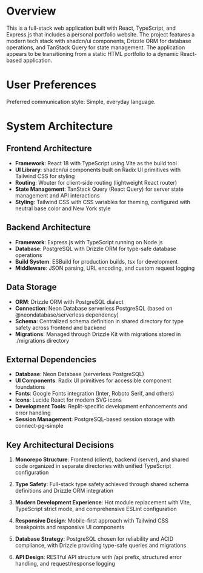 # Overview

This is a full-stack web application built with React, TypeScript, and Express.js that includes a personal portfolio website. The project features a modern tech stack with shadcn/ui components, Drizzle ORM for database operations, and TanStack Query for state management. The application appears to be transitioning from a static HTML portfolio to a dynamic React-based application.

# User Preferences

Preferred communication style: Simple, everyday language.

# System Architecture

## Frontend Architecture
- **Framework**: React 18 with TypeScript using Vite as the build tool
- **UI Library**: shadcn/ui components built on Radix UI primitives with Tailwind CSS for styling
- **Routing**: Wouter for client-side routing (lightweight React router)
- **State Management**: TanStack Query (React Query) for server state management and API interactions
- **Styling**: Tailwind CSS with CSS variables for theming, configured with neutral base color and New York style

## Backend Architecture
- **Framework**: Express.js with TypeScript running on Node.js
- **Database**: PostgreSQL with Drizzle ORM for type-safe database operations
- **Build System**: ESBuild for production builds, tsx for development
- **Middleware**: JSON parsing, URL encoding, and custom request logging

## Data Storage
- **ORM**: Drizzle ORM with PostgreSQL dialect
- **Connection**: Neon Database serverless PostgreSQL (based on @neondatabase/serverless dependency)
- **Schema**: Centralized schema definition in shared directory for type safety across frontend and backend
- **Migrations**: Managed through Drizzle Kit with migrations stored in ./migrations directory

## External Dependencies
- **Database**: Neon Database (serverless PostgreSQL)
- **UI Components**: Radix UI primitives for accessible component foundations
- **Fonts**: Google Fonts integration (Inter, Roboto Serif, and others)
- **Icons**: Lucide React for modern SVG icons
- **Development Tools**: Replit-specific development enhancements and error handling
- **Session Management**: PostgreSQL-based session storage with connect-pg-simple

## Key Architectural Decisions

1. **Monorepo Structure**: Frontend (client), backend (server), and shared code organized in separate directories with unified TypeScript configuration

2. **Type Safety**: Full-stack type safety achieved through shared schema definitions and Drizzle ORM integration

3. **Modern Development Experience**: Hot module replacement with Vite, TypeScript strict mode, and comprehensive ESLint configuration

4. **Responsive Design**: Mobile-first approach with Tailwind CSS breakpoints and responsive UI components

5. **Database Strategy**: PostgreSQL chosen for reliability and ACID compliance, with Drizzle providing type-safe queries and migrations

6. **API Design**: RESTful API structure with /api prefix, structured error handling, and request/response logging